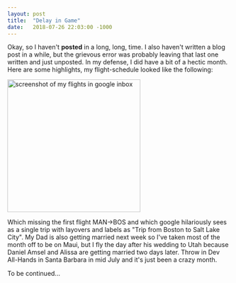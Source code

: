 ```yaml
---
layout: post
title:  "Delay in Game"
date:   2018-07-26 22:03:00 -1000
---
```


Okay, so I haven't **posted** in a long, long, time. I also haven't written a blog post in a while,
but the grievous error was probably leaving that last one written and just unposted. In my defense, 
I did have a bit of a hectic month. Here are some highlights, my flight-schedule looked like the following: 

<img alt="screenshot of my flights in google inbox" src="{{site.baseurl}}/assets/flights.png" width="300px"/>

Which missing the first flight MAN->BOS and which google hilariously sees as a single trip with layovers and
labels as "Trip from Boston to Salt Lake City". My Dad is also getting married next week so I've taken most of 
the month off to be on Maui, but I fly the day after his wedding to Utah because Daniel Amsel and Alissa are
getting married two days later. Throw in Dev All-Hands in Santa Barbara in mid July and it's just been a crazy
month.

To be continued... 